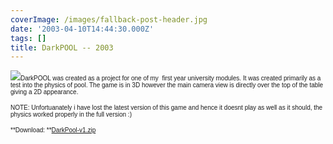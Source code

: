 ```yaml
---
coverImage: /images/fallback-post-header.jpg
date: '2003-04-10T14:44:30.000Z'
tags: []
title: DarkPOOL -- 2003
---
```


![](/wp-content/uploads/Image/darkpool.gif)<font size="1" face="Verdana, Arial, Helvetica, sans-serif">DarkPOOL was created as a project for one of my&nbsp; first year university modules. It was created primarily as a test into the physics of pool. The game is in 3D however the main camera view is directly over the top of the table giving a 2D appearance.</font>

<font size="1" face="Verdana, Arial, Helvetica, sans-serif">NOTE: Unfortuanately i have lost the latest version of this game and hence it doesnt play as well as it should, the physics worked properly in the full version :)</font>

<font size="1" face="Verdana, Arial, Helvetica, sans-serif">**Download: **[DarkPool-v1.zip](https://www.mikecann.co.uk/Files/DarkPool-v1.zip)
</font>
